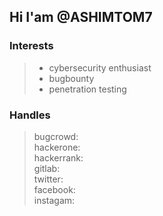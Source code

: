 ## Hi I'am @ASHIMTOM7
### Interests
> * cybersecurity enthusiast
> * bugbounty 
> * penetration testing
### Handles
> bugcrowd:\
> hackerone:\
> hackerrank:\
> gitlab:\
> twitter:\
> facebook:\
> instagam:
 




<!---
ASHIMTOM7/ASHIMTOM7 is a ✨ special ✨ repository because its `README.md` (this file) appears on your GitHub profile.
You can click the Preview link to take a look at your changes.
--->
